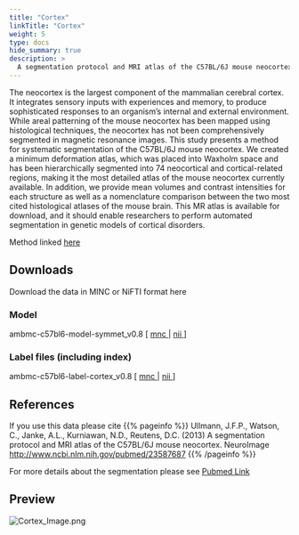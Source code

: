 ```yaml
---
title: "Cortex"
linkTitle: "Cortex"
weight: 5
type: docs
hide_summary: true
description: >
  A segmentation protocol and MRI atlas of the C57BL/6J mouse neocortex
---
```


The neocortex is the largest component of the mammalian cerebral cortex. It integrates sensory inputs with experiences and memory, to produce sophisticated responses to an organism’s internal and external environment. While areal patterning of the mouse neocortex has been mapped using histological techniques, the neocortex has not been comprehensively segmented in magnetic resonance images. This study presents a method for systematic segmentation of the C57BL/6J mouse neocortex. We created a minimum deformation atlas, which was placed into Waxholm space and has been hierarchically segmented into 74 neocortical and cortical-related regions, making it the most detailed atlas of the mouse neocortex currently available. In addition, we provide mean volumes and contrast intensities for each structure as well as a nomenclature comparison between the two most cited histological atlases of the mouse brain. This MR atlas is available for download, and it should enable researchers to perform automated segmentation in genetic models of cortical disorders.

Method linked [here <i class="fas fa-external-link-alt"></i>](/AMBMC/#method)

## Downloads
Download the data in MINC or NiFTI format here
### Model
ambmc-c57bl6-model-symmet_v0.8 [ [mnc <i class="fas fa-download"></i>](https://osf.io/download/g8j9u) | [nii <i class="fas fa-download"></i>](https://osf.io/download/g8p6a) ]

### Label files (including index)
ambmc-c57bl6-label-cortex_v0.8 [ [mnc <i class="fas fa-download"></i>](https://osf.io/download/4xygn) | [nii <i class="fas fa-download"></i>](https://osf.io/download/hr39a) ]

## References
If you use this data please cite
{{% pageinfo %}}
Ullmann, J.F.P., Watson, C., Janke, A.L., Kurniawan, N.D., Reutens, D.C. (2013) A segmentation protocol and MRI atlas of the C57BL/6J mouse neocortex. NeuroImage http://www.ncbi.nlm.nih.gov/pubmed/23587687
{{% /pageinfo %}}

For more details about the segmentation please see [Pubmed Link <i class="fas fa-external-link-alt"></i>](http://www.ncbi.nlm.nih.gov/pubmed/23587687)

## Preview
![Cortex_Image.png](../Cortex_Image.png)
